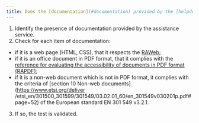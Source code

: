```yaml
---
title: Does the [documentation](#documentation) provided by the [helpdesk](#helpdesk) comply with the [digital accessibility rules](#digital-accessibility-rules)?
---
```


1. Identify the presence of documentation provided by the assistance service.
2. Check for each item of documentation:
- if it is a web page (HTML, CSS), that it respects the [RAWeb](../raweb1/criteria.html);
- if it is an office document in PDF format, that it complies with the [reference for evaluating the accessibility of documents in PDF format (RAPDF)](../rapdf1/index.html);
- if it is a non-web document which is not in PDF format, it complies with the criteria of [section 10 Non-web documents](https://www.etsi.org/deliver /etsi_en/301500_301599/301549/03.02.01_60/en_301549v030201p.pdf#page=52) of the European standard EN 301 549 v3.2.1.
3. If so, the test is validated.